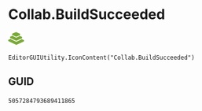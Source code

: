 # Collab.BuildSucceeded
![](/img/Collab.BuildSucceeded.png)

``` CSharp
EditorGUIUtility.IconContent("Collab.BuildSucceeded")
```
## GUID
```
5057284793689411865
```
